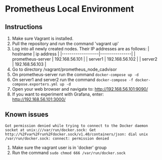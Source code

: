 # Prometheus Local Environment

## Instructions
1. Make sure Vagrant is installed.
2. Pull the repository and run the command 'vagrant up'
3. Log into all newly created nodes. Their IP addresses are as follows:
| hostname          | ip address     | 
|-------------------|----------------|
| prometheus-server | 192.168.56.101 |
| server1           | 192.168.56.102 |
| server2           | 192.168.56.103 |
4. Go to directory /vagrant/prometheus_node_cadvisor
5. On prometheus-server run the command `docker-compose up -d`
6. On server1 and server2 run the command `docker-compose -f docker-compose.exporters.yml up -d`
7. Open your web browser and navigate to: http://192.168.56.101:9090/
8. If you want to experiment with Grafana, enter: http://192.168.56.101:3000/

## Known issues
```
Got permission denied while trying to connect to the Docker daemon socket at unix:///var/run/docker.sock: Get http://%2Fvar%2Frun%2Fdocker.sock/v1.40/containers/json: dial unix /var/run/docker.sock: connect: permission denied
```
1. Make sure the vagrant user is in 'docker' group
2. Run the command `sudo chmod 666 /var/run/docker.sock`

